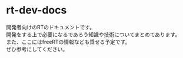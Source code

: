 # rt-dev-docs
開発者向けのRTのドキュメントです。  
開発をする上で必要になるであろう知識や技術についてまとめてあります。  
また、ここにはfreeRTの情報なども乗せる予定です。  
ぜひ参考にしてください。
